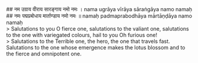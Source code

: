 <section>
<section data-markdown>
## नम उग्राय वीराय सारङ्गाय नमो नमः ।
nama ugrāya vīrāya sāraṅgāya namo namaḥ
## नमः पद्मप्रबोधाय मार्ताण्डाय नमो नमः ॥
namaḥ padmaprabodhāya mārtāṇḍāya namo namaḥ
</section>
<section data-markdown>
> Salutations to you O fierce one, salutations to the valiant one, salutations to the one with variegated colours, hail to you Oh furious one!
</section>
<section data-markdown>
> Salutations to the Terrible one, the hero, the one that travels fast. Salutations to the one whose emergence makes the lotus blossom and to the fierce and omnipotent one.
</section>
</section>
